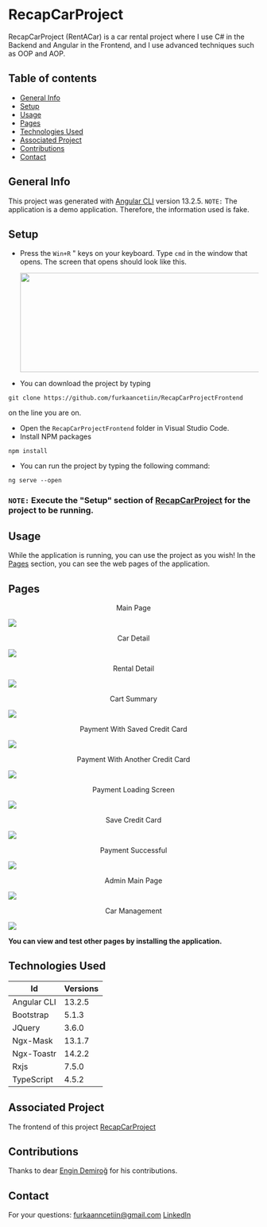 
# RecapCarProject

RecapCarProject (RentACar) is a car rental project where I use C# in the Backend and Angular in the Frontend, and I use advanced techniques such as OOP and AOP.

## Table of contents
* [General Info](#general-info)
* [Setup](#setup)
* [Usage](#usage)
* [Pages](#pages)
* [Technologies Used](#technologies-used)
* [Associated Project](#associated-Project)
* [Contributions](#contributions)
* [Contact](#contact)

## General Info
This project was generated with [Angular CLI](https://github.com/angular/angular-cli) version 13.2.5. 
`NOTE:` The application is a demo application. Therefore, the information used is fake.

## Setup

 - Press the `Win+R` " keys on your keyboard. Type `cmd` in the window
   that opens. The screen that opens should look like this.
   
   <img src="https://i.ibb.co/ngw9gzC/cmd.png"  width="600"  height="200">
	
 - You can download the project by typing 
 ```
git clone https://github.com/furkaancetiin/RecapCarProjectFrontend
 ```
  on the line you are on.
 - Open the `RecapCarProjectFrontend` folder in Visual Studio Code.
 - Install NPM packages
  ```
npm install
  ```
- You can run the project by typing the following command:
```
ng serve --open
```

### `NOTE:` Execute the "Setup" section of [RecapCarProject](https://github.com/furkaancetiin/RecapCarProject) for the project to be running.

## Usage

While the application is running, you can use the project as you wish! In the [Pages](#page) section, you can see the web pages of the application.
## Pages
<p align="center">Main Page</p>

<img src="https://media.discordapp.net/attachments/767148733380689920/966462502684741702/anasayfa.png?width=1329&height=683">
<p align="center">Car Detail</p>
<img src="https://media.discordapp.net/attachments/767148733380689920/966462515095687198/cardetail.png?width=1334&height=683">
<p align="center">Rental Detail</p>
<img src="https://media.discordapp.net/attachments/767148733380689920/966462555084161124/rentaldetail.png?width=1333&height=683">
<p align="center">Cart Summary</p>
<img src="https://media.discordapp.net/attachments/767148733380689920/966462525971509318/cartsummary.png?width=1329&height=683">
<p align="center">Payment With Saved Credit Card</p>
<img src="https://media.discordapp.net/attachments/767148733380689920/966462534880231494/customercreditcard.png?width=1334&height=683">
<p align="center">Payment With Another Credit Card</p>
<img src="https://media.discordapp.net/attachments/767148733380689920/966462538969677844/othercreditcard.png?width=1333&height=683">
<p align="center">Payment Loading Screen</p>
<img src="https://media.discordapp.net/attachments/767148733380689920/966462545038802975/paymentlloading.png?width=1331&height=683">
<p align="center">Save Credit Card</p>
<img src="https://media.discordapp.net/attachments/767148733380689920/966462507021643876/asktosave.png?width=1334&height=683">
<p align="center">Payment Successful</p>
<img src="https://media.discordapp.net/attachments/767148733380689920/966462549598036028/paymentsuccesful.png?width=1329&height=683">
<p align="center">Admin Main Page</p>
<img src="https://media.discordapp.net/attachments/767148733380689920/966462492534521856/admin-mainpage.png?width=1333&height=683">
<p align="center">Car Management</p>
<img src="https://media.discordapp.net/attachments/767148733380689920/966462519151558706/car-management.png?width=1329&height=683">

**You can view and test other pages by installing the application.**

## Technologies Used

|Id| Versions |
|--|--|
|Angular CLI | 13.2.5|
|Bootstrap | 5.1.3|
|JQuery| 3.6.0|
|Ngx-Mask| 13.1.7|
|Ngx-Toastr | 14.2.2|
|Rxjs| 7.5.0|
|TypeScript | 4.5.2|
## Associated Project
The frontend of this project [RecapCarProject](https://github.com/furkaancetiin/RecapCarProject)
## Contributions

Thanks to dear  [Engin Demiroğ](https://github.com/engindemirog)  for his contributions.

## Contact
For your questions:
furkaanncetiin@gmail.com
[LinkedIn](https://www.linkedin.com/in/furkaancetiin/)

